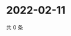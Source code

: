 # 2022-02-11

共 0 条

<!-- BEGIN WEIBO -->
<!-- 最后更新时间 Fri Feb 11 2022 10:26:17 GMT+0800 (China Standard Time) -->

<!-- END WEIBO -->
